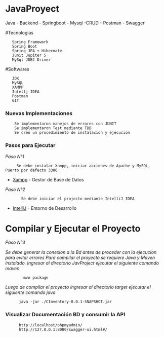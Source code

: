 # JavaProyect
Java - Backend - Springboot - Mysql -CRUD - Postman - Swagger

#Tecnologias
```
   Spring Framework
   Spring Boot
   Spring JPA + Hibernate
   Junit Jupiter 5
   MySql JDBC Driver
```
#Softwares
```
   JDK
   MySQL
   XAMPP
   Intellj IDEA
   Postman
   GIT
```


### Nuevas Implementaciones

```
    Se implementaron manejos de errores con JUNIT
    Se implementaron Test mediante TDD
    Se creo un procedimiento de instalacion y ejecucion
```
    
### Pasos para Ejecutar
_Paso N°1_

```
     Se debe instalar Xampp, iniciar acciones de Apache y MySQL, Puerto por defecto 3306
```

   * [Xampp](https://www.apachefriends.org/es/index.html) - Gestor de Base de Datos
   
_Paso N°2_

```
       Se debe iniciar el projecto mediante IntelliJ IDEA
```
   * [IntelliJ](https://www.jetbrains.com/es-es/idea/download/) - Entorno de Desarrollo

# Compilar y Ejecutar el Proyecto
_Paso N°3_

_Se debe generar la conexion a la Bd antes de proceder con la ejecucion para evitar errores_
_Para compilar el proyecto se requiere Java y Maven instalado. Ingresar al directorio JavProject ejecutar el siguiente comando maven_

```
        mvn package
```

_Luego de compilar el proyecto ingresar al directorio target ejecutar el siguiente comando java_

```
      java -jar ./CInventory-0.0.1-SNAPSHOT.jar
```

### Visualizar Documentación BD y consumir la API

```
      http://localhost/phpmyadmin/
      http://127.0.0.1:8080/swagger-ui.html#/
```




